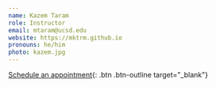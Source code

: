 ```yaml
---
name: Kazem Taram
role: Instructor
email: mtaram@ucsd.edu
website: https://mktrm.github.io
pronouns: he/him
photo: kazem.jpg
---
```


[Schedule an appointment](https://calendar.google.com/calendar/u/0/selfsched?sstoken=UU55NGJ1Sm1MUkhvfGRlZmF1bHR8MjM4MDY0Y2NmMjNkYzk1ZWMyNWE1YWMxNGI3NmYyNDM){: .btn .btn-outline  target="_blank"}
